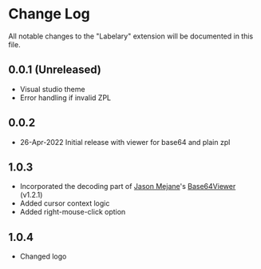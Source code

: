 # Change Log

All notable changes to the "Labelary" extension will be documented in this file.

## 0.0.1 (Unreleased)
- Visual studio theme
- Error handling if invalid ZPL

## 0.0.2
- 26-Apr-2022 Initial release with viewer for base64 and plain zpl

## 1.0.3
- Incorporated the decoding part of [Jason Mejane](https://marketplace.visualstudio.com/publishers/JasonMejane)'s [Base64Viewer](https://marketplace.visualstudio.com/items?itemName=JasonMejane.base64viewer) (v1.2.1)
- Added cursor context logic
- Added right-mouse-click option

## 1.0.4
- Changed logo